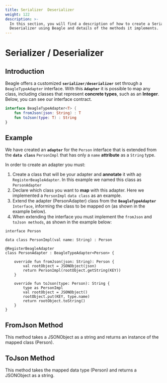 ```yaml
---
title: Serializer  Deserializer
weight: 122
description: >-
  In this section, you will find a description of how to create a Serializer /
  Deserializer using Beagle and details of the methods it implements.
---
```


# Serializer / Deserializer

## Introduction

Beagle offers a customized **`serializer/deserializer`** set through  a `BeagleTypeAdapter` interface. With this **`Adapter`** it is possible to map any class, including classes that represent **concrete types**, such as an **Integer**. Below, you can see our interface contract.

```kotlin
interface BeagleTypeAdapter<T> {
    fun fromJson(json: String) : T
    fun toJson(type: T) : String
}
```

## Example

We have created an **`adapter`** for the `Person` interface that is extended from the **`data class`** `PersonImpl` that has only a `name` **attribute** as a `String` type.

In order to create an adapter you must: 

1. Create a class that will be your adapter and **annotate** it with  a`@ RegisterBeagleAdapter`. In this example we named this class as `PersonAdapter` 
2. Declare which class you want to **map** with this adapter. Here we implemented a `PersonImpl` `data class` as an example. 
3. Extend the adapter \(PersonAdapter\) class from the **`BeagleTypeAdapter`** `Interface`, informing the class to be mapped on \(as shown in the example below\). 
4. When extending the interface you must implement the `fromJson` and `toJson methods`, as shown in the example below:

```text
interface Person

data class PersonImpl(val name: String) : Person

@RegisterBeagleAdapter
class PersonAdapter : BeagleTypeAdapter<Person> {

    override fun fromJson(json: String): Person {
        val rootObject = JSONObject(json)
        return PersonImpl(rootObject.getString(KEY))
    }

    override fun toJson(type: Person): String {
        type as PersonImpl
        val rootObject = JSONObject()
        rootObject.put(KEY, type.name)
        return rootObject.toString()
    }
}
```

## FromJson Method 

This method takes a JSONObject as a string and returns an instance of the mapped class \(Person\).

## ToJson Method 

This method takes the mapped data type \(Person\) and returns a JSONObject as a string.
